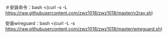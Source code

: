 ＃安装命令：bash <(curl -s -L https://raw.githubusercontent.com/zwz1018/zwz1018/master/v2ray.sh)


安装wireguard：bash <(curl -L -s https://raw.githubusercontent.com/zwz1018/zwz1018/master/wireguard.sh)
